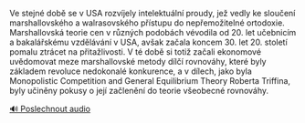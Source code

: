 
Ve stejné době se v USA rozvíjely intelektuální proudy, jež vedly ke sloučení marshallovského a walrasovského přístupu do nepřemožitelné ortodoxie. Marshallovská teorie cen v různých podobách vévodila od 20. let učebnicím a bakalářskému vzdělávání v USA, avšak začala koncem 30. let 20. století pomalu ztrácet na přitažlivosti. V té době si totiž začali ekonomové uvědomovat meze marshallovské metody dílčí rovnováhy, které byly základem revoluce nedokonalé konkurence, a v dílech, jako byla Monopolistic Competition and General Equilibrium Theory Roberta Triffina, byly učiněny pokusy o její začlenění do teorie všeobecné rovnováhy.

[🔊 Poslechnout audio](/data/7-paragraphs/audio/chapter_185/para_002-Ve-stejn-dob-se-v-USA-rozvjely-intelektuln-pr.mp3)
